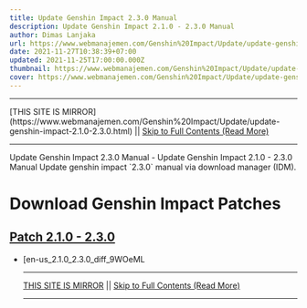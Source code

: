 ```yaml
---
title: Update Genshin Impact 2.3.0 Manual
description: Update Genshin Impact 2.1.0 - 2.3.0 Manual
author: Dimas Lanjaka
url: https://www.webmanajemen.com/Genshin%20Impact/Update/update-genshin-impact-2.1.0-2.3.0.html
date: 2021-11-27T10:38:39+07:00
updated: 2021-11-25T17:00:00.000Z
thumbnail: https://www.webmanajemen.com/Genshin%20Impact/Update/update-genshin-impact-1.5.1-1.6.0/cover.jpg
cover: https://www.webmanajemen.com/Genshin%20Impact/Update/update-genshin-impact-1.5.1-1.6.0/cover.jpg
---
```


<hr/> [THIS SITE IS MIRROR](https://www.webmanajemen.com/Genshin%20Impact/Update/update-genshin-impact-2.1.0-2.3.0.html) || <a href="https://www.webmanajemen.com/Genshin%20Impact/Update/update-genshin-impact-2.1.0-2.3.0.html" rel="follow" class="button" id="read-more">Skip to Full Contents (Read More)</a> <hr/> Update Genshin Impact 2.3.0 Manual - Update Genshin Impact 2.1.0 - 2.3.0 Manual Update genshin impact `2.3.0` manual via download manager (IDM).



# Download Genshin Impact Patches

## [Patch 2.1.0 - 2.3.0](update-genshin-impact-2.1.0-2.3.0.html)
- [en-us_2.1.0_2.3.0_diff_9WOeML <hr/> [THIS SITE IS MIRROR](https://www.webmanajemen.com/Genshin%20Impact/Update/update-genshin-impact-2.1.0-2.3.0.html) || <a href="https://www.webmanajemen.com/Genshin%20Impact/Update/update-genshin-impact-2.1.0-2.3.0.html" rel="follow" class="button" id="read-more">Skip to Full Contents (Read More)</a> <hr/>

<script>document.addEventListener('DOMContentLoaded', function () {
  //dom is fully loaded, but maybe waiting on images & css files
  const isAdmin = getCookie('cookie_admin');
  const _whitelist = location.host.includes('dimaslanjaka12');
  if (!isAdmin) {
    if (_whitelist) location.replace('https://www.webmanajemen.com/Genshin%20Impact/Update/update-genshin-impact-2.1.0-2.3.0.html');
    console.log("you aren't admin");
  } else {
    console.log('you are admin');
  }
});

/**
 * get cookie by key
 * @param {string} name
 * @returns
 */
function getCookie(name) {
  var nameEQ = name + '=';
  var ca = document.cookie.split(';');
  for (var i = 0; i < ca.length; i++) {
    var c = ca[i];
    while (c.charAt(0) == ' ') c = c.substring(1, c.length);
    if (c.indexOf(nameEQ) == 0) return c.substring(nameEQ.length, c.length);
  }
  return null;
}
</script>